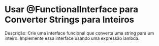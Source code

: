 # Usar @FunctionalInterface para Converter Strings para Inteiros

Descrição: Crie uma interface funcional que converta uma string para um inteiro. Implemente essa interface usando uma expressão lambda.